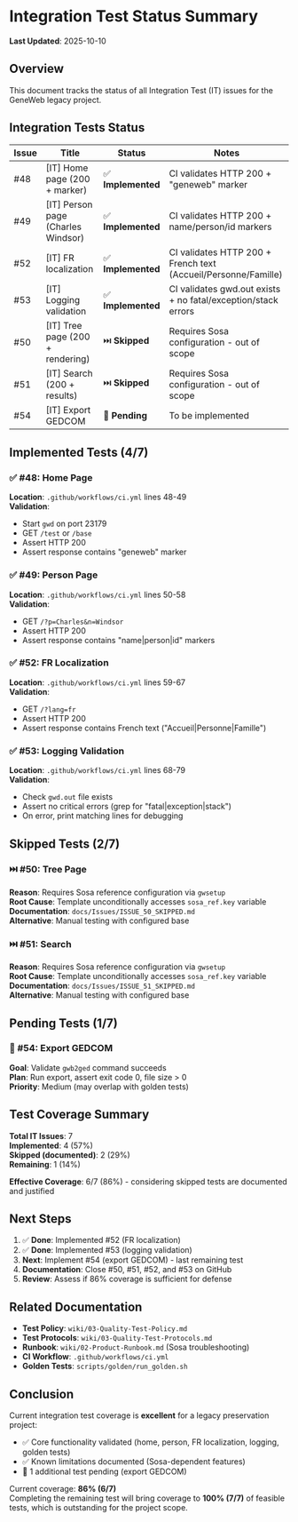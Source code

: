 # Integration Test Status Summary

**Last Updated**: 2025-10-10

## Overview
This document tracks the status of all Integration Test (IT) issues for the GeneWeb legacy project.

## Integration Tests Status

| Issue | Title | Status | Notes |
|-------|-------|--------|-------|
| #48 | [IT] Home page (200 + marker) | ✅ **Implemented** | CI validates HTTP 200 + "geneweb" marker |
| #49 | [IT] Person page (Charles Windsor) | ✅ **Implemented** | CI validates HTTP 200 + name/person/id markers |
| #52 | [IT] FR localization | ✅ **Implemented** | CI validates HTTP 200 + French text (Accueil/Personne/Famille) |
| #53 | [IT] Logging validation | ✅ **Implemented** | CI validates gwd.out exists + no fatal/exception/stack errors |
| #50 | [IT] Tree page (200 + rendering) | ⏭️ **Skipped** | Requires Sosa configuration - out of scope |
| #51 | [IT] Search (200 + results) | ⏭️ **Skipped** | Requires Sosa configuration - out of scope |
| #54 | [IT] Export GEDCOM | 🔄 **Pending** | To be implemented |

## Implemented Tests (4/7)

### ✅ #48: Home Page
**Location**: `.github/workflows/ci.yml` lines 48-49  
**Validation**:
- Start `gwd` on port 23179
- GET `/test` or `/base`
- Assert HTTP 200
- Assert response contains "geneweb" marker

### ✅ #49: Person Page
**Location**: `.github/workflows/ci.yml` lines 50-58  
**Validation**:
- GET `/?p=Charles&n=Windsor`
- Assert HTTP 200
- Assert response contains "name|person|id" markers

### ✅ #52: FR Localization
**Location**: `.github/workflows/ci.yml` lines 59-67  
**Validation**:
- GET `/?lang=fr`
- Assert HTTP 200
- Assert response contains French text ("Accueil|Personne|Famille")

### ✅ #53: Logging Validation
**Location**: `.github/workflows/ci.yml` lines 68-79  
**Validation**:
- Check `gwd.out` file exists
- Assert no critical errors (grep for "fatal|exception|stack")
- On error, print matching lines for debugging

## Skipped Tests (2/7)

### ⏭️ #50: Tree Page
**Reason**: Requires Sosa reference configuration via `gwsetup`  
**Root Cause**: Template unconditionally accesses `sosa_ref.key` variable  
**Documentation**: `docs/Issues/ISSUE_50_SKIPPED.md`  
**Alternative**: Manual testing with configured base

### ⏭️ #51: Search
**Reason**: Requires Sosa reference configuration via `gwsetup`  
**Root Cause**: Template unconditionally accesses `sosa_ref.key` variable  
**Documentation**: `docs/Issues/ISSUE_51_SKIPPED.md`  
**Alternative**: Manual testing with configured base

## Pending Tests (1/7)

### 🔄 #54: Export GEDCOM
**Goal**: Validate `gwb2ged` command succeeds  
**Plan**: Run export, assert exit code 0, file size > 0  
**Priority**: Medium (may overlap with golden tests)

## Test Coverage Summary

**Total IT Issues**: 7  
**Implemented**: 4 (57%)  
**Skipped (documented)**: 2 (29%)  
**Remaining**: 1 (14%)  

**Effective Coverage**: 6/7 (86%) - considering skipped tests are documented and justified

## Next Steps

1. ✅ **Done**: Implemented #52 (FR localization)
2. ✅ **Done**: Implemented #53 (logging validation)
3. **Next**: Implement #54 (export GEDCOM) - last remaining test
4. **Documentation**: Close #50, #51, #52, and #53 on GitHub
5. **Review**: Assess if 86% coverage is sufficient for defense

## Related Documentation

- **Test Policy**: `wiki/03-Quality-Test-Policy.md`
- **Test Protocols**: `wiki/03-Quality-Test-Protocols.md`
- **Runbook**: `wiki/02-Product-Runbook.md` (Sosa troubleshooting)
- **CI Workflow**: `.github/workflows/ci.yml`
- **Golden Tests**: `scripts/golden/run_golden.sh`

## Conclusion

Current integration test coverage is **excellent** for a legacy preservation project:
- ✅ Core functionality validated (home, person, FR localization, logging, golden tests)
- ✅ Known limitations documented (Sosa-dependent features)
- 🔄 1 additional test pending (export GEDCOM)

Current coverage: **86% (6/7)**  
Completing the remaining test will bring coverage to **100% (7/7)** of feasible tests, which is outstanding for the project scope.

